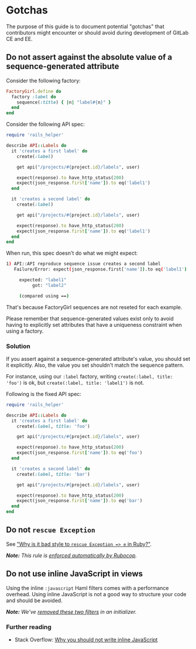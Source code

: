 # Gotchas

The purpose of this guide is to document potential "gotchas" that contributors
might encounter or should avoid during development of GitLab CE and EE.

## Do not assert against the absolute value of a sequence-generated attribute

Consider the following factory:

```ruby
FactoryGirl.define do
  factory :label do
    sequence(:title) { |n| "label#{n}" }
  end
end
```

Consider the following API spec:

```ruby
require 'rails_helper'

describe API::Labels do
  it 'creates a first label' do
    create(:label)

    get api("/projects/#{project.id}/labels", user)

    expect(response).to have_http_status(200)
    expect(json_response.first['name']).to eq('label1')
  end

  it 'creates a second label' do
    create(:label)

    get api("/projects/#{project.id}/labels", user)

    expect(response).to have_http_status(200)
    expect(json_response.first['name']).to eq('label1')
  end
end
```

When run, this spec doesn't do what we might expect:

```sh
1) API::API reproduce sequence issue creates a second label
   Failure/Error: expect(json_response.first['name']).to eq('label1')

     expected: "label1"
          got: "label2"

     (compared using ==)
```

That's because FactoryGirl sequences are not reseted for each example.

Please remember that sequence-generated values exist only to avoid having to
explicitly set attributes that have a uniqueness constraint when using a factory.

### Solution

If you assert against a sequence-generated attribute's value, you should set it
explicitly. Also, the value you set shouldn't match the sequence pattern.

For instance, using our `:label` factory, writing `create(:label, title: 'foo')`
is ok, but `create(:label, title: 'label1')` is not.

Following is the fixed API spec:

```ruby
require 'rails_helper'

describe API::Labels do
  it 'creates a first label' do
    create(:label, title: 'foo')

    get api("/projects/#{project.id}/labels", user)

    expect(response).to have_http_status(200)
    expect(json_response.first['name']).to eq('foo')
  end

  it 'creates a second label' do
    create(:label, title: 'bar')

    get api("/projects/#{project.id}/labels", user)

    expect(response).to have_http_status(200)
    expect(json_response.first['name']).to eq('bar')
  end
end
```

## Do not `rescue Exception`

See ["Why is it bad style to `rescue Exception => e` in Ruby?"][Exception].

_**Note:** This rule is [enforced automatically by
Rubocop](https://gitlab.com/gitlab-org/gitlab-ce/blob/8-4-stable/.rubocop.yml#L911-914)._

[Exception]: http://stackoverflow.com/q/10048173/223897

## Do not use inline JavaScript in views

Using the inline `:javascript` Haml filters comes with a
performance overhead. Using inline JavaScript is not a good way to structure your code and should be avoided.

_**Note:** We've [removed these two filters](https://gitlab.com/gitlab-org/gitlab-ce/blob/master/config/initializers/hamlit.rb)
in an initializer._

### Further reading

- Stack Overflow: [Why you should not write inline JavaScript](http://programmers.stackexchange.com/questions/86589/why-should-i-avoid-inline-scripting)
